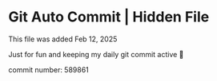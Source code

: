 # Git Auto Commit | Hidden File

This file was added Feb 12, 2025

Just for fun and keeping my daily git commit active 🤪

commit number: 589861

